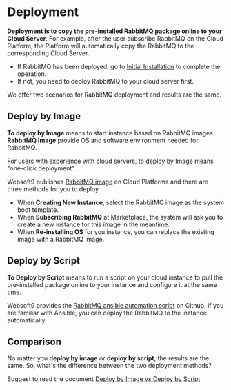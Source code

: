 # Deployment

**Deployment is to copy the pre-installed RabbitMQ package online to your Cloud Server**. For example, after the user subscribe RabbitMQ on the Cloud Platform, the Platform will automatically copy the RabbitMQ to the corresponding Cloud Server.

- If RabbitMQ has been deployed, go to [Initial Installation](/zh/stack-installation.md) to complete the operation.
- If not, you need to deploy RabbitMQ to your cloud server first.

We offer two scenarios for RabbitMQ deployment and results are the same.

## Deploy by Image

**To deploy by Image** means to start instance based on RabbitMQ images. **RabbitMQ Image** provide OS and software environment needed for RabbitMQ.

For users with experience with cloud servers, to deploy by Image means "one-click deployment".

Websoft9 publishes [RabbitMQ image](https://apps.websoft9.com/rabbitmq) on Cloud Platforms and there are three methods for you to deploy.

* When **Creating New Instance**, select the RabbitMQ image as the system boot template.
* When **Subscribing RabbitMQ** at Marketplace, the system will ask you to create a new instance for this image in the meantime.
* When **Re-installing OS** for you instance, you can replace the existing image with a RabbitMQ image.

## Deploy by Script

**To Deploy by Script** means to run a script on your cloud instance to pull the pre-installed package online to your instance and configure it at the same time.

Websoft9 provides the [RabbitMQ ansible automation script](https://github.com/Websoft9/ansible-rabbitmq) on Github. If you are familiar with Ansible, you can deploy the RabbitMQ to the instance automatically.

## Comparison

No matter you **deploy by image** or **deploy by script**, the results are the same. So, what's the difference between the two deployment methods?

Suggest to read the document [Deploy by Image vs Deploy by Script](https://support.websoft9.com/docs/faq/bz-product.html#deployment-comparison)